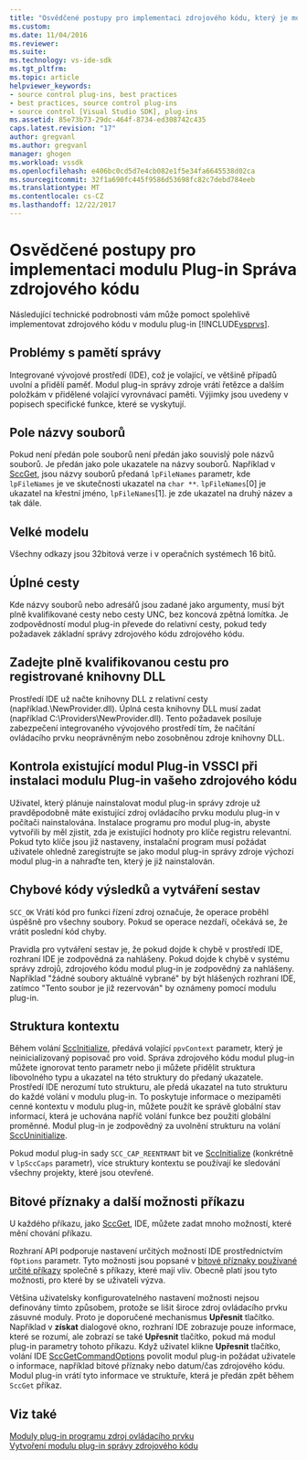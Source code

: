 ```yaml
---
title: "Osvědčené postupy pro implementaci zdrojového kódu, který je modul Plug-in | Microsoft Docs"
ms.custom: 
ms.date: 11/04/2016
ms.reviewer: 
ms.suite: 
ms.technology: vs-ide-sdk
ms.tgt_pltfrm: 
ms.topic: article
helpviewer_keywords:
- source control plug-ins, best practices
- best practices, source control plug-ins
- source control [Visual Studio SDK], plug-ins
ms.assetid: 85e73b73-29dc-464f-8734-ed308742c435
caps.latest.revision: "17"
author: gregvanl
ms.author: gregvanl
manager: ghogen
ms.workload: vssdk
ms.openlocfilehash: e406bc0cd5d7e4cb082e1f5e34fa6645538d02ca
ms.sourcegitcommit: 32f1a690fc445f9586d53698fc82c7debd784eeb
ms.translationtype: MT
ms.contentlocale: cs-CZ
ms.lasthandoff: 12/22/2017
---
```

# <a name="best-practices-for-implementing-a-source-control-plug-in"></a>Osvědčené postupy pro implementaci modulu Plug-in Správa zdrojového kódu
Následující technické podrobnosti vám může pomoct spolehlivě implementovat zdrojového kódu v modulu plug-in [!INCLUDE[vsprvs](../code-quality/includes/vsprvs_md.md)].  
  
## <a name="memory-management-issues"></a>Problémy s pamětí správy  
 Integrované vývojové prostředí (IDE), což je volající, ve většině případů uvolní a přidělí paměť. Modul plug-in správy zdroje vrátí řetězce a dalším položkám v přidělené volající vyrovnávací paměti. Výjimky jsou uvedeny v popisech specifické funkce, které se vyskytují.  
  
## <a name="arrays-of-file-names"></a>Pole názvy souborů  
 Pokud není předán pole souborů není předán jako souvislý pole názvů souborů. Je předán jako pole ukazatele na názvy souborů. Například v [SccGet](../extensibility/sccget-function.md), jsou názvy souborů předaná `lpFileNames` parametr, kde `lpFileNames` je ve skutečnosti ukazatel na `char **`. `lpFileNames`[0] je ukazatel na křestní jméno, `lpFileNames`[1]. je zde ukazatel na druhý název a tak dále.  
  
## <a name="large-model"></a>Velké modelu  
 Všechny odkazy jsou 32bitová verze i v operačních systémech 16 bitů.  
  
## <a name="fully-qualified-paths"></a>Úplné cesty  
 Kde názvy souborů nebo adresářů jsou zadané jako argumenty, musí být plně kvalifikované cesty nebo cesty UNC, bez koncová zpětná lomítka. Je zodpovědností modul plug-in převede do relativní cesty, pokud tedy požadavek základní správy zdrojového kódu zdrojového kódu.  
  
## <a name="specify-a-fully-qualified-path-for-the-registered-dll"></a>Zadejte plně kvalifikovanou cestu pro registrované knihovny DLL  
 Prostředí IDE už načte knihovny DLL z relativní cesty (například.\NewProvider.dll). Úplná cesta knihovny DLL musí zadat (například C:\Providers\NewProvider.dll). Tento požadavek posiluje zabezpečení integrovaného vývojového prostředí tím, že načítání ovládacího prvku neoprávněným nebo zosobněnou zdroje knihovny DLL.  
  
## <a name="check-for-an-existing-vssci-plug-in-when-you-install-your-source-control-plug-in"></a>Kontrola existující modul Plug-in VSSCI při instalaci modulu Plug-in vašeho zdrojového kódu  
 Uživatel, který plánuje nainstalovat modul plug-in správy zdroje už pravděpodobně máte existující zdroj ovládacího prvku modulu plug-in v počítači nainstalována. Instalace programu pro modul plug-in, abyste vytvořili by měl zjistit, zda je existující hodnoty pro klíče registru relevantní. Pokud tyto klíče jsou již nastaveny, instalační program musí požádat uživatele ohledně zaregistrujte se jako modul plug-in správy zdroje výchozí modul plug-in a nahraďte ten, který je již nainstalován.  
  
## <a name="error-result-codes-and-reporting"></a>Chybové kódy výsledků a vytváření sestav  
 `SCC_OK` Vrátí kód pro funkci řízení zdroj označuje, že operace proběhl úspěšně pro všechny soubory. Pokud se operace nezdaří, očekává se, že vrátit poslední kód chyby.  
  
 Pravidla pro vytváření sestav je, že pokud dojde k chybě v prostředí IDE, rozhraní IDE je zodpovědná za nahlášeny. Pokud dojde k chybě v systému správy zdrojů, zdrojového kódu modul plug-in je zodpovědný za nahlášeny. Například "žádné soubory aktuálně vybrané" by být hlášených rozhraní IDE, zatímco "Tento soubor je již rezervován" by oznámeny pomocí modulu plug-in.  
  
## <a name="the-context-structure"></a>Struktura kontextu  
 Během volání [SccInitialize](../extensibility/sccinitialize-function.md), předává volající `ppvContext` parametr, který je neinicializovaný popisovač pro void. Správa zdrojového kódu modul plug-in můžete ignorovat tento parametr nebo ji můžete přidělit struktura libovolného typu a ukazatel na této struktury do předaný ukazatele. Prostředí IDE nerozumí tuto strukturu, ale předá ukazatel na tuto strukturu do každé volání v modulu plug-in. To poskytuje informace o mezipaměti cenné kontextu v modulu plug-in, můžete použít ke správě globální stav informací, která je uchována napříč volání funkce bez použití globální proměnné. Modul plug-in je zodpovědný za uvolnění strukturu na volání [SccUninitialize](../extensibility/sccuninitialize-function.md).  
  
 Pokud modul plug-in sady `SCC_CAP_REENTRANT` bit ve [SccInitialize](../extensibility/sccinitialize-function.md) (konkrétně v `lpSccCaps` parametr), více struktury kontextu se používají ke sledování všechny projekty, které jsou otevřené.  
  
## <a name="bitflags-and-other-command-options"></a>Bitové příznaky a další možnosti příkazu  
 U každého příkazu, jako [SccGet](../extensibility/sccget-function.md), IDE, můžete zadat mnoho možností, které mění chování příkazu.  
  
 Rozhraní API podporuje nastavení určitých možností IDE prostřednictvím `fOptions` parametr. Tyto možnosti jsou popsané v [bitové příznaky používané určité příkazy](../extensibility/bitflags-used-by-specific-commands.md) společně s příkazy, které mají vliv. Obecně platí jsou tyto možnosti, pro které by se uživateli výzva.  
  
 Většina uživatelsky konfigurovatelného nastavení možnosti nejsou definovány tímto způsobem, protože se lišit široce zdroj ovládacího prvku zásuvné moduly. Proto je doporučené mechanismus **Upřesnit** tlačítko. Například v **získat** dialogové okno, rozhraní IDE zobrazuje pouze informace, které se rozumí, ale zobrazí se také **Upřesnit** tlačítko, pokud má modul plug-in parametry tohoto příkazu. Když uživatel klikne **Upřesnit** tlačítko, volání IDE [SccGetCommandOptions](../extensibility/sccgetcommandoptions-function.md) povolit modul plug-in požádat uživatele o informace, například bitové příznaky nebo datum/čas zdrojového kódu. Modul plug-in vrátí tyto informace ve struktuře, která je předán zpět během `SccGet` příkaz.  
  
## <a name="see-also"></a>Viz také  
 [Moduly plug-in programu zdroj ovládacího prvku](../extensibility/source-control-plug-ins.md)   
 [Vytvoření modulu plug-in správy zdrojového kódu](../extensibility/internals/creating-a-source-control-plug-in.md)